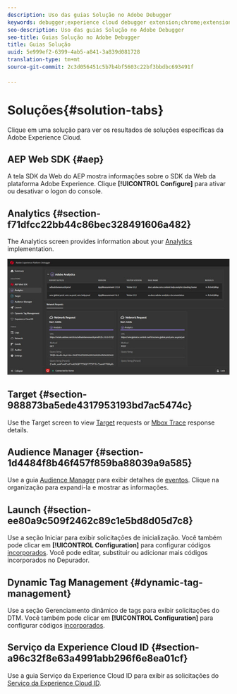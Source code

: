 ```yaml
---
description: Uso das guias Solução no Adobe Debugger
keywords: debugger;experience cloud debugger extension;chrome;extension;summary;clear;requests;solutions;solution;information;analytics;target;audience manager;media optimizer;amo;id service
seo-description: Uso das guias Solução no Adobe Debugger
seo-title: Guias Solução no Adobe Debugger
title: Guias Solução
uuid: 5e999ef2-6399-4ab5-a841-3a839d081728
translation-type: tm+mt
source-git-commit: 2c3d056451c5b7b4bf5603c22bf3bbdbc693491f

---
```



# Soluções{#solution-tabs}

Clique em uma solução para ver os resultados de soluções específicas da Adobe Experience Cloud.

## AEP Web SDK {#aep}

A tela SDK da Web do AEP mostra informações sobre o SDK da Web da plataforma Adobe Experience. Clique **[!UICONTROL Configure]** para ativar ou desativar o logon do console.

## Analytics {#section-f71dfcc22bb44c86bec328491606a482}

The Analytics screen provides information about your [Analytics](https://docs.adobe.com/content/help/en/analytics/landing/home.html) implementation.

![](assets/analytics.jpg)

## Target {#section-988873ba5ede4317953193bd7ac5474c}

Use the Target screen to view [Target](https://docs.adobe.com/content/help/en/target/using/target-home.html) requests or [Mbox Trace](https://docs.adobe.com/content/help/en/target/using/activities/troubleshoot-activities/content-trouble.html) response details.

## Audience Manager {#section-1d4484f8b46f457f859ba88039a9a585}

Use a guia [Audience Manager](https://docs.adobe.com/content/help/en/audience-manager/user-guide/aam-home.html) para exibir detalhes de [eventos](https://docs.adobe.com/content/help/en/audience-manager/user-guide/api-and-sdk-code/dcs/dcs-event-calls/dcs-event-calls.html). Clique na organização para expandi-la e mostrar as informações.

## Launch {#section-ee80a9c509f2462c89c1e5bd8d05d7c8}

Use a seção Iniciar para exibir solicitações de inicialização. Você também pode clicar em **[!UICONTROL Configuration]** para configurar códigos [incorporados](https://docs.adobe.com/content/help/en/launch/using/reference/upgrade/link-dtm-embed-code.html). Você pode editar, substituir ou adicionar mais códigos incorporados no Depurador.

## Dynamic Tag Management {#dynamic-tag-management}

Use a seção Gerenciamento dinâmico de tags para exibir solicitações do DTM. Você também pode clicar em **[!UICONTROL Configuration]** para configurar códigos [incorporados](https://docs.adobe.com/content/help/en/dtm/using/client-side/code.html).

## Serviço da Experience Cloud ID {#section-a96c32f8e63a4991abb296f6e8ea01cf}

Use a guia Serviço da Experience Cloud ID para exibir as solicitações do [Serviço da Experience Cloud ID](https://docs.adobe.com/content/help/en/id-service/using/home.html).
